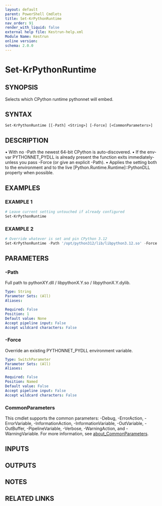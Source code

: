 ```yaml
---
layout: default
parent: PowerShell Cmdlets
title: Set-KrPythonRuntime
nav_order: 91
render_with_liquid: false
external help file: Kestrun-help.xml
Module Name: Kestrun
online version:
schema: 2.0.0
---
```


# Set-KrPythonRuntime

## SYNOPSIS
Selects which CPython runtime pythonnet will embed.

## SYNTAX

```
Set-KrPythonRuntime [[-Path] <String>] [-Force] [<CommonParameters>]
```

## DESCRIPTION
• With no -Path the newest 64-bit CPython is auto-discovered.
• If the env-var PYTHONNET_PYDLL is already present the function
exits immediately-unless you pass -Force (or give an explicit -Path).
• Applies the setting both to the environment and to the live
\[Python.Runtime.Runtime\]::PythonDLL property when possible.

## EXAMPLES

### EXAMPLE 1
```powershell
# Leave current setting untouched if already configured
Set-KrPythonRuntime
```

### EXAMPLE 2
```powershell
# Override whatever is set and pin CPython 3.12
Set-KrPythonRuntime -Path '/opt/python312/lib/libpython3.12.so' -Force
```

## PARAMETERS

### -Path
Full path to pythonXY.dll / libpythonX.Y.so / libpythonX.Y.dylib.

```yaml
Type: String
Parameter Sets: (All)
Aliases:

Required: False
Position: 1
Default value: None
Accept pipeline input: False
Accept wildcard characters: False
```

### -Force
Override an existing PYTHONNET_PYDLL environment variable.

```yaml
Type: SwitchParameter
Parameter Sets: (All)
Aliases:

Required: False
Position: Named
Default value: False
Accept pipeline input: False
Accept wildcard characters: False
```

### CommonParameters
This cmdlet supports the common parameters: -Debug, -ErrorAction, -ErrorVariable, -InformationAction, -InformationVariable, -OutVariable, -OutBuffer, -PipelineVariable, -Verbose, -WarningAction, and -WarningVariable. For more information, see [about_CommonParameters](http://go.microsoft.com/fwlink/?LinkID=113216).

## INPUTS

## OUTPUTS

## NOTES

## RELATED LINKS
